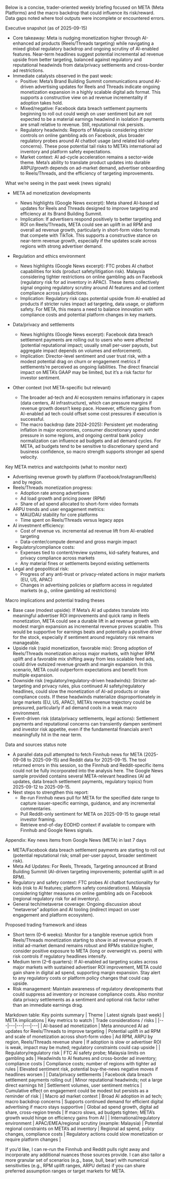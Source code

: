 Below is a concise, trader-oriented weekly briefing focused on META (Meta Platforms) and the macro backdrop that could influence its risk/reward. Data gaps noted where tool outputs were incomplete or encountered errors.

Executive snapshot (as of 2025-09-15)
- Core takeaway: Meta is nudging monetization higher through AI-enhanced ad products (Reels/Threads targeting) while navigating a mixed global regulatory backdrop and ongoing scrutiny of AI-enabled features. Near-term headlines suggest potential incremental ad revenue upside from better targeting, balanced against regulatory and reputational headwinds from data/privacy settlements and cross-border ad restrictions.
- Immediate catalysts observed in the past week:
  - Positive: Meta’s Brand Building Summit communications around AI-driven advertising updates for Reels and Threads indicate ongoing monetization expansion in a highly scalable digital ads format. This supports a constructive view on ad revenue incrementality if adoption takes hold.
  - Mixed/negative: Facebook data breach settlement payments beginning to roll out could weigh on user sentiment but are not expected to be a material earnings headwind in isolation if payments are small relative to revenue. Still, reputational risk persists.
  - Regulatory headwinds: Reports of Malaysia considering stricter controls on online gambling ads on Facebook, plus broader regulatory probes around AI chatbot usage (and related kid-safety concerns). These pose potential tail risks to META’s international ad inventory and platform safety expectations.
  - Market context: AI ad-cycle acceleration remains a sector-wide theme. Meta’s ability to translate product updates into durable ARPU/growth depends on ad-market demand, advertiser onboarding to Reels/Threads, and the efficiency of targeting improvements.

What we’re seeing in the past week (news signals)
- META ad monetization developments
  - News highlights (Google News excerpt): Meta shared AI-based ad updates for Reels and Threads designed to improve targeting and efficiency at its Brand Building Summit.
  - Implication: If advertisers respond positively to better targeting and ROI on Reels/Threads, META could see an uplift in ad RPM and overall ad revenue growth, particularly in short-form video formats that compete with TikTok. This supports a constructive stance on near-term revenue growth, especially if the updates scale across regions with strong advertiser demand.

- Regulation and ethics environment
  - News highlights (Google News excerpt): FTC probes AI chatbot capabilities for kids (product safety/litigation risk). Malaysia considering tighter restrictions on online gambling ads on Facebook (regulatory risk for ad inventory in APAC). These items collectively signal ongoing regulatory scrutiny around AI features and ad content compliance across jurisdictions.
  - Implication: Regulatory risk caps potential upside from AI-enabled ad products if stricter rules impact ad targeting, data usage, or platform safety. For META, this means a need to balance innovation with compliance costs and potential platform changes in key markets.

- Data/privacy and settlements
  - News highlights (Google News excerpt): Facebook data breach settlement payments are rolling out to users who were affected (potential reputational impact; usually small per-user payouts, but aggregate impact depends on volumes and enforcement).
  - Implication: Director-level sentiment and user trust risk, with a modest potential drag on churn or engagement metrics if settlements’re perceived as ongoing liabilities. The direct financial impact on META’s GAAP may be limited, but it’s a risk factor for investor sentiment.

- Other context (not META-specific but relevant)
  - The broader ad-tech and AI ecosystem remains inflationary in capex (data centers, AI infrastructure), which can pressure margins if revenue growth doesn’t keep pace. However, efficiency gains from AI-enabled ad tech could offset some cost pressures if execution is successful.
  - The macro backdrop (late 2024–2025): Persistent yet moderating inflation in major economies, consumer discretionary spend under pressure in some regions, and ongoing central bank policy normalization can influence ad budgets and ad demand cycles. For META, ad budgets tend to be sensitive to discretionary spend and business confidence, so macro strength supports stronger ad spend velocity.

Key META metrics and watchpoints (what to monitor next)
- Advertising revenue growth by platform (Facebook/Instagram/Reels) and by region.
- Reels/Threads monetization progress:
  - Adoption rate among advertisers
  - Ad load growth and pricing power (RPM)
  - Share of ad spend allocated to short-form video formats
- ARPU trends and user engagement metrics:
  - MAU/DAU stability for core platforms
  - Time spent on Reels/Threads versus legacy apps
- AI investment efficiency:
  - Cost of revenue vs. incremental ad revenue lift from AI-enabled targeting
  - Data-center/compute demand and gross margin impact
- Regulatory/compliance costs:
  - Expenses tied to content/review systems, kid-safety features, and privacy compliance across markets
  - Any material fines or settlements beyond existing settlements
- Legal and geopolitical risk:
  - Progress of any anti-trust or privacy-related actions in major markets (EU, US, APAC)
  - Changes in advertising policies or platform access in regulated markets (e.g., online gambling ad restrictions)

Macro implications and potential trading theses
- Base case (modest upside): If Meta’s AI ad updates translate into meaningful advertiser ROI improvements and quick ramp in Reels monetization, META could see a durable lift in ad revenue growth with modest margin expansion as incremental revenue proves scalable. This would be supportive for earnings beats and potentially a positive driver for the stock, especially if sentiment around regulatory risk remains manageable.
- Upside risk (rapid monetization, favorable mix): Strong adoption of Reels/Threads monetization across major markets, with higher RPM uplift and a favorable mix shifting away from less scalable feed ads, could drive outsized revenue growth and margin expansion. In this scenario, META could outperform expectations and benefit from multiple expansion.
- Downside risk (regulatory/regulatory-driven headwinds): Stricter ad- targeting and privacy rules, plus continued AI safety/regulatory headlines, could slow the monetization of AI-ad products or raise compliance costs. If these headwinds materialize disproportionately in large markets (EU, US, APAC), META’s revenue trajectory could be pressured, particularly if ad demand cools in a weak macro environment.
- Event-driven risk (data/privacy settlements, legal actions): Settlement payments and reputational concerns can transiently dampen sentiment and investor risk appetite, even if the fundamental financials aren’t meaningfully hit in the near term.

Data and sources status note
- A parallel data pull attempted to fetch Finnhub news for META (2025-09-08 to 2025-09-15) and Reddit data for 2025-09-15. The tool returned errors in this session, so the Finnhub and Reddit-specific items could not be fully incorporated into the analysis here. The Google News sample provided contains several META-relevant headlines (AI ad updates, data breach settlement payments, regulatory topics) from 2025-09-12 to 2025-09-15.
- Next steps to strengthen this report:
  - Re-run Finnhub news pull for META for the specified date range to capture issuer-specific earnings, guidance, and any incremental commentaries.
  - Pull Reddit-only sentiment for META on 2025-09-15 to gauge retail investor framing.
  - Retrieve end-of-day EODHD context if available to compare with Finnhub and Google News signals.

Appendix: Key news items from Google News (META) in last 7 days
- META/Facebook data breach settlement payments are starting to roll out (potential reputational risk; small per-user payout, broader sentiment risk).
- Meta Ad Updates: For Reels, Threads, Targeting announced at Brand Building Summit (AI-driven targeting improvements; potential uplift in ad RPM).
- Regulatory and safety context: FTC probes AI chatbot functionality for kids (risk to AI features; platform safety considerations). Malaysia considering tighter measures on online gambling ads on Facebook (regional regulatory risk for ad inventory).
- General tech/metaverse coverage: Ongoing discussion about “metaverse” adoption and AI tooling (indirect impact on user engagement and platform ecosystem).

Proposed trading framework and ideas
- Short term (0–6 weeks): Monitor for a tangible revenue uptick from Reels/Threads monetization starting to show in ad revenue growth. If initial ad-market demand remains robust and RPMs stabilize higher, consider positive exposure to META (long or overweight vs. peers) with risk controls if regulatory headlines intensify.
- Medium term (2–6 quarters): If AI-enabled ad targeting scales across major markets with sustained advertiser ROI improvement, META could gain share in digital ad spend, supporting margin expansion. Stay alert to any regulatory costs or platform policy changes that could cap upside.
- Risk management: Maintain awareness of regulatory developments that could suppress ad inventory or increase compliance costs. Also monitor data privacy settlements as a sentiment and optional risk factor rather than an immediate earnings drag.

Markdown table: Key points summary
| Theme | Latest signals (past week) | META implications | Key metrics to watch | Trade considerations / risks |
|---|---|---|---|---|
| AI-based ad monetization | Meta announced AI ad updates for Reels/Threads to improve targeting | Potential uplift in ad RPM and scale of monetization across short-form video | Ad RPM, ARPU by region, Reels/Threads revenue share | If adoption is slow or advertiser ROI is weak, impact may be muted; regulatory constraints could cap upside |
| Regulatory/regulatory risk | FTC AI safety probe; Malaysia limits on gambling ads | Headwinds to AI features and cross-border ad inventory; compliance costs | Compliance costs; number of regions with tighter ad rules | Elevated sentiment risk, potential buy-the-news negative moves if headlines worsen |
| Data/privacy settlements | Facebook data breach settlement payments rolling out | Minor reputational headwinds; not a large direct earnings hit | Settlement volumes, user sentiment metrics | Cumulative effect on engagement could be modest but persists as a reminder of risk |
| Macro ad market context | Broad AI adoption in ad tech; macro backdrop concerns | Supports continued demand for efficient digital advertising if macro stays supportive | Global ad spend growth, digital ad share, cross-region trends | If macro slows, ad budgets tighten; META’s growth would hinge on efficiency gains from AI |
| International/regulatory environment | APAC/EMEA/regional scrutiny (example: Malaysia) | Potential regional constraints on META’s ad inventory | Regional ad spend, policy changes, compliance costs | Regulatory actions could slow monetization or require platform changes |

If you’d like, I can re-run the Finnhub and Reddit pulls right away and incorporate any additional nuances those sources provide. I can also tailor a more granular set of scenarios (e.g., base, bull, bear) with numerical sensitivities (e.g., RPM uplift ranges, ARPU deltas) if you can share preferred assumption ranges or target markets for META.